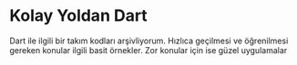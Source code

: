 # Kolay Yoldan Dart
Dart ile ilgili bir takım kodları arşivliyorum.
Hızlıca geçilmesi ve öğrenilmesi gereken konular ilgili basit örnekler.
Zor konular için ise güzel uygulamalar
